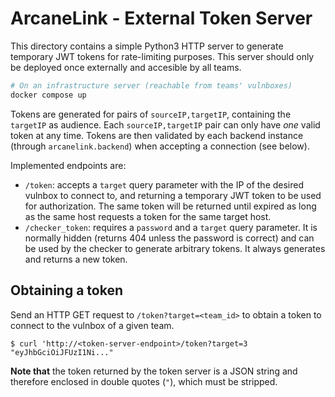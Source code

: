 ArcaneLink - External Token Server
==================================

This directory contains a simple Python3 HTTP server to generate temporary JWT
tokens for rate-limiting purposes. This server should only be deployed once
externally and accesible by all teams.

```bash
# On an infrastructure server (reachable from teams' vulnboxes)
docker compose up
```

Tokens are generated for pairs of `sourceIP,targetIP`, containing the `targetIP`
as audience. Each `sourceIP,targetIP` pair can only have *one* valid token at
any time. Tokens are then validated by each backend instance (through
`arcanelink.backend`) when accepting a connection (see below).

Implemented endpoints are:

- `/token`: accepts a `target` query parameter with the IP of the desired
  vulnbox to connect to, and returning a temporary JWT token to be used for
  authorization. The same token will be returned until expired as long as the
  same host requests a token for the same target host.
- `/checker_token`: requires a `password` and a `target` query parameter. It
  is normally hidden (returns 404 unless the password is correct) and can be
  used by the checker to generate arbitrary tokens. It always generates and
  returns a new token.


Obtaining a token
-----------------

Send an HTTP GET request to `/token?target=<team_id>` to obtain a token to
connect to the vulnbox of a given team.

```none
$ curl 'http://<token-server-endpoint>/token?target=3
"eyJhbGciOiJFUzI1Ni..."
```

**Note that** the token returned by the token server is a JSON string and
therefore enclosed in double quotes (`"`), which must be stripped.
